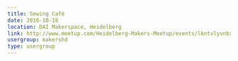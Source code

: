 ```yaml
---
title: Sewing Café
date: 2016-10-18
location: DAI Makerspace, Heidelberg
link: http://www.meetup.com/Heidelberg-Makers-Meetup/events/lkntvlyvnbxb/
usergroup: makershd
type: usergroup
---
```

